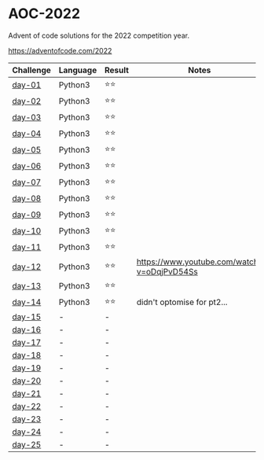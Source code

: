 # AOC-2022
Advent of code solutions for the 2022 competition year.

https://adventofcode.com/2022

| Challenge                  | Language | Result | Notes |
| -------------------------- | -------- | ------ | ------------------------------------------- |
| [day-01](solutions/day-01) | Python3  | ⭐⭐    |                                             |
| [day-02](solutions/day-02) | Python3  | ⭐⭐    |                                             |
| [day-03](solutions/day-03) | Python3  | ⭐⭐    |                                             |
| [day-04](solutions/day-04) | Python3  | ⭐⭐    |                                             |
| [day-05](solutions/day-05) | Python3  | ⭐⭐    |                                             |
| [day-06](solutions/day-06) | Python3  | ⭐⭐    |                                             |
| [day-07](solutions/day-07) | Python3  | ⭐⭐    |                                             |
| [day-08](solutions/day-08) | Python3  | ⭐⭐    |                                             |
| [day-09](solutions/day-09) | Python3  | ⭐⭐    |                                             |
| [day-10](solutions/day-10) | Python3  | ⭐⭐    |                                             |
| [day-11](solutions/day-11) | Python3  | ⭐⭐    |                                             |
| [day-12](solutions/day-12) | Python3  | ⭐⭐    | https://www.youtube.com/watch?v=oDqjPvD54Ss |
| [day-13](solutions/day-13) | Python3  | ⭐⭐    |                                             |
| [day-14](solutions/day-14) | Python3  | ⭐⭐    | didn't optomise for pt2...                  |
| [day-15](solutions/day-15) | - | - |                                             |
| [day-16](solutions/day-16) | - | - |                                             |
| [day-17](solutions/day-17) | - | - |                                             |
| [day-18](solutions/day-18) | - | - |                                             |
| [day-19](solutions/day-19) | - | - |                                             |
| [day-20](solutions/day-20) | - | - |                                             |
| [day-21](solutions/day-21) | - | - |                                             |
| [day-22](solutions/day-22) | - | - |                                             |
| [day-23](solutions/day-23) | - | - |                                             |
| [day-24](solutions/day-24) | - | - |                                             |
| [day-25](solutions/day-25) | - | - |                                             |
